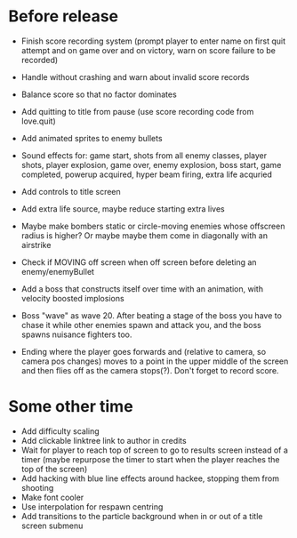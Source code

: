 # Before release

- Finish score recording system (prompt player to enter name on first quit attempt and on game over and on victory, warn on score failure to be recorded)
- Handle without crashing and warn about invalid score records
- Balance score so that no factor dominates

- Add quitting to title from pause (use score recording code from love.quit)
- Add animated sprites to enemy bullets
- Sound effects for: game start, shots from all enemy classes, player shots, player explosion, game over, enemy explosion, boss start, game completed, powerup acquired, hyper beam firing, extra life acquried
- Add controls to title screen
- Add extra life source, maybe reduce starting extra lives

- Maybe make bombers static or circle-moving enemies whose offscreen radius is higher? Or maybe maybe them come in diagonally with an airstrike
- Check if MOVING off screen when off screen before deleting an enemy/enemyBullet

- Add a boss that constructs itself over time with an animation, with velocity boosted implosions
- Boss "wave" as wave 20. After beating a stage of the boss you have to chase it while other enemies spawn and attack you, and the boss spawns nuisance fighters too.
- Ending where the player goes forwards and (relative to camera, so camera pos changes) moves to a point in the upper middle of the screen and then flies off as the camera stops(?). Don't forget to record score.

# Some other time

- Add difficulty scaling
- Add clickable linktree link to author in credits
- Wait for player to reach top of screen to go to results screen instead of a timer (maybe repurpose the timer to start when the player reaches the top of the screen)
- Add hacking with blue line effects around hackee, stopping them from shooting
- Make font cooler
- Use interpolation for respawn centring
- Add transitions to the particle background when in or out of a title screen submenu
